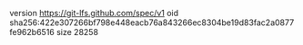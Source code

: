 version https://git-lfs.github.com/spec/v1
oid sha256:422e307266bf798e448eacb76a843266ec8304be19d83fac2a0877fe962b6516
size 28258
